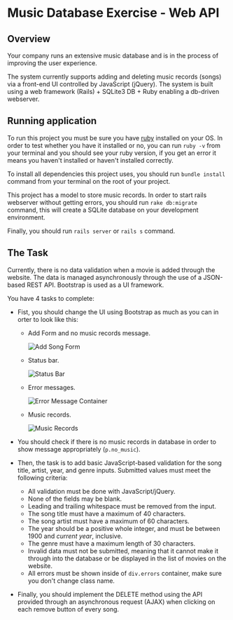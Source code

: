 # Music Database Exercise - Web API

## Overview

Your company runs an extensive music database and is in the process of improving the user experience.

The system currently supports adding and deleting music records (songs) via a front-end UI controlled by JavaScript (jQuery). The system is built using a web framework (Rails) + SQLite3 DB + Ruby enabling a db-driven webserver.

## Running application

To run this project you must be sure you have [ruby](https://www.ruby-lang.org) installed on your OS. In order to test whether you have it installed or no, you can run ```ruby -v``` from your terminal and you should see your ruby version, if you get an error it means you haven't installed or haven't installed correctly.

To install all dependencies this project uses, you should run ```bundle install``` command from your terminal on the root of your project.

This project has a model to store music records. In order to start rails webserver without getting errors, you should run ```rake db:migrate``` command, this will create a SQLite database on your development environment.

Finally, you should run ```rails server``` or ```rails s``` command.

## The Task

Currently, there is no data validation when a movie is added through the website. The data is managed asynchronously through the use of a JSON-based REST API. Bootstrap is used as a UI framework.

You have 4 tasks to complete:

- Fist, you should change the UI using Bootstrap as much as you can in orter to look like this:

  - Add Form and no music records message.

    ![Add Song Form](https://s21.postimg.org/elj90qko7/Screen_Shot_2016_11_17_at_5_56_23_PM.png)
    
  - Status bar.
  
    ![Status Bar](https://s11.postimg.org/5is8v2hnn/Screen_Shot_2016_11_17_at_6_04_07_PM.png)
    
  - Error messages.
  
    ![Error Message Container](https://s16.postimg.org/ga70vo4et/Screen_Shot_2016_11_17_at_6_07_01_PM.png)
    
  - Music records.
  
    ![Music Records](https://s21.postimg.org/7z4g0dfev/Screen_Shot_2016_11_17_at_6_15_30_PM.png)

- You should check if there is no music records in database in order to show message appropriately (```p.no_music```). 

- Then, the task is to add basic JavaScript-based validation for the song title, artist, year, and genre inputs. Submitted values must meet the following criteria:

  - All validation must be done with JavaScript/jQuery.
  - None of the fields may be blank.
  - Leading and trailing whitespace must be removed from the input.
  - The song title must have a maximum of 40 characters.
  - The song artist must have a maximum of 60 characters.
  - The year should be a positive whole integer, and must be between 1900 and *current year*, inclusive. 
  - The genre must have a maximum length of 30 characters.
  - Invalid data must not be submitted, meaning that it cannot make it through into the database or be displayed in the list of movies on the website.
  - All errors must be shown inside of ```div.errors``` container, make sure you don't change class name. 

- Finally, you should implement the DELETE method using the API provided through an asynchronous request (AJAX) when clicking on each remove button of every song.
